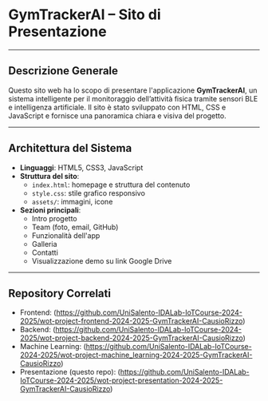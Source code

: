 # GymTrackerAI – Sito di Presentazione

---

## Descrizione Generale

Questo sito web ha lo scopo di presentare l'applicazione **GymTrackerAI**, un sistema intelligente per il monitoraggio dell’attività fisica tramite sensori BLE e intelligenza artificiale. Il sito è stato sviluppato con HTML, CSS e JavaScript e fornisce una panoramica chiara e visiva del progetto.

---

## Architettura del Sistema

- **Linguaggi**: HTML5, CSS3, JavaScript  
- **Struttura del sito**:
  - `index.html`: homepage e struttura del contenuto  
  - `style.css`: stile grafico responsivo  
  - `assets/`: immagini, icone  
- **Sezioni principali**:
  - Intro progetto  
  - Team (foto, email, GitHub)  
  - Funzionalità dell'app  
  - Galleria  
  - Contatti
  - Visualizzazione demo su link Google Drive

---

## Repository Correlati

- Frontend:
  (https://github.com/UniSalento-IDALab-IoTCourse-2024-2025/wot-project-frontend-2024-2025-GymTrackerAI-CausioRizzo)
- Backend:
  (https://github.com/UniSalento-IDALab-IoTCourse-2024-2025/wot-project-backend-2024-2025-GymTrackerAI-CausioRizzo)
- Machine Learning:
  (https://github.com/UniSalento-IDALab-IoTCourse-2024-2025/wot-project-machine_learning-2024-2025-GymTrackerAI-CausioRizzo)
- Presentazione (questo repo):
  (https://github.com/UniSalento-IDALab-IoTCourse-2024-2025/wot-project-presentation-2024-2025-GymTrackerAI-CausioRizzo)
